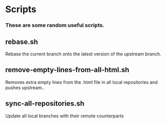 # Scripts

### These are some random useful scripts.

## rebase.sh

Rebase the current branch onto the latest version of the upstream branch.

## remove-empty-lines-from-all-html.sh

Removes extra empty lines from the .html file in all local repositories and pushes upstream..

## sync-all-repositories.sh

Update all local branches with their remote counterparts
